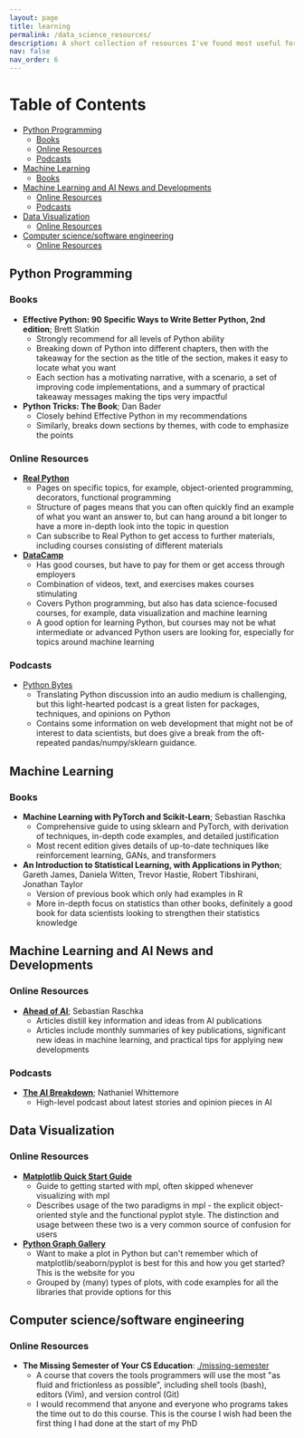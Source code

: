 ```yaml
---
layout: page
title: learning
permalink: /data_science_resources/
description: A short collection of resources I've found most useful for learning and revisiting python programming, machine learning, and data visualization.
nav: false
nav_order: 6
---
```


# Table of Contents

- [Python Programming](#python-programming)
  - [Books](#books)
  - [Online Resources](#online-resources)
  - [Podcasts](#podcasts)
- [Machine Learning](#machine-learning)
  - [Books](#books-1)
- [Machine Learning and AI News and Developments](#machine-learning-and-ai-news-and-developments)
  - [Online Resources](#online-resources)
  - [Podcasts](#podcasts-1)
- [Data Visualization](#data-visualization)
  - [Online Resources](#online-resources-2)
- [Computer science/software engineering](#computer-sciencesoftware-engineering)
  - [Online Resources](#online-resources-3)

## Python Programming

### Books

- **Effective Python: 90 Specific Ways to Write Better Python, 2nd edition**; Brett Slatkin
  - Strongly recommend for all levels of Python ability
  - Breaking down of Python into different chapters, then with the takeaway for the section as the title of the section, makes it easy to locate what you want
  - Each section has a motivating narrative, with a scenario, a set of improving code implementations, and a summary of practical takeaway messages making the tips very impactful
- **Python Tricks: The Book**; Dan Bader
  - Closely behind Effective Python in my recommendations
  - Similarly, breaks down sections by themes, with code to emphasize the points

### Online Resources

- [**Real Python**](https://realpython.com/)
  - Pages on specific topics, for example, object-oriented programming, decorators, functional programming
  - Structure of pages means that you can often quickly find an example of what you want an answer to, but can hang around a bit longer to have a more in-depth look into the topic in question
  - Can subscribe to Real Python to get access to further materials, including courses consisting of different materials
- [**DataCamp**](https://www.datacamp.com/)
  - Has good courses, but have to pay for them or get access through employers
  - Combination of videos, text, and exercises makes courses stimulating
  - Covers Python programming, but also has data science-focused courses, for example, data visualization and machine learning
  - A good option for learning Python, but courses may not be what intermediate or advanced Python users are looking for, especially for topics around machine learning

### Podcasts

- [Python Bytes](https://open.spotify.com/show/5o8820UB982QGwS4GYMGx9)
  - Translating Python discussion into an audio medium is challenging, but this light-hearted podcast is a great listen for packages, techniques, and opinions on Python
  - Contains some information on web development that might not be of interest to data scientists, but does give a break from the oft-repeated pandas/numpy/sklearn guidance.

## Machine Learning

### Books

- **Machine Learning with PyTorch and Scikit-Learn**; Sebastian Raschka
  - Comprehensive guide to using sklearn and PyTorch, with derivation of techniques, in-depth code examples, and detailed justification
  - Most recent edition gives details of up-to-date techniques like reinforcement learning, GANs, and transformers
- **An Introduction to Statistical Learning, with Applications in Python**; Gareth James, Daniela Witten, Trevor Hastie, Robert Tibshirani, Jonathan Taylor
  - Version of previous book which only had examples in R
  - More in-depth focus on statistics than other books, definitely a good book for data scientists looking to strengthen their statistics knowledge

## Machine Learning and AI News and Developments

### Online Resources

- [**Ahead of AI**](https://magazine.sebastianraschka.com/); Sebastian Raschka
  - Articles distill key information and ideas from AI publications
  - Articles include monthly summaries of key publications, significant new ideas in machine learning, and practical tips for applying new developments

### Podcasts

- [**The AI Breakdown**](https://open.spotify.com/show/7gKwwMLFLc6RmjmRpbMtEO); Nathaniel Whittemore
  - High-level podcast about latest stories and opinion pieces in AI

## Data Visualization

### Online Resources

- [**Matplotlib Quick Start Guide**](https://matplotlib.org/stable/users/explain/quick_start.html)
  - Guide to getting started with mpl, often skipped whenever visualizing with mpl
  - Describes usage of the two paradigms in mpl - the explicit object-oriented style and the functional pyplot style. The distinction and usage between these two is a very common source of confusion for users
- [**Python Graph Gallery**](https://python-graph-gallery.com/)
  - Want to make a plot in Python but can't remember which of matplotlib/seaborn/pyplot is best for this and how you get started? This is the website for you
  - Grouped by (many) types of plots, with code examples for all the libraries that provide options for this

## Computer science/software engineering

### Online Resources

- **The Missing Semester of Your CS Education**: [./missing-semester](https://missing.csail.mit.edu)
  - A course that covers the tools programmers will use the most "as fluid and frictionless as possible", including shell tools (bash), editors (Vim), and version control (Git)
  - I would recommend that anyone and everyone who programs takes the time out to do this course. This is the course I wish had been the first thing I had done at the start of my PhD
